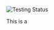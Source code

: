 ![Testing Status](https://github.com/DongkunXu/2021_STUDENT20281089/actions/workflows/make-test.yml/badge.svg)

This is a 